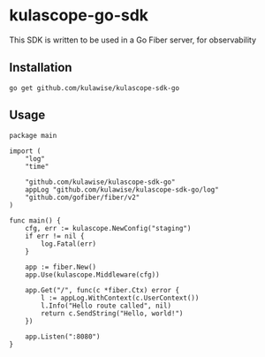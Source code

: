 # kulascope-go-sdk
This SDK is written to be used in a Go Fiber server, for observability

## Installation

```
go get github.com/kulawise/kulascope-sdk-go
```


## Usage
```
package main

import (
    "log"
    "time"

    "github.com/kulawise/kulascope-sdk-go"
    appLog "github.com/kulawise/kulascope-sdk-go/log"
    "github.com/gofiber/fiber/v2"
)

func main() {
    cfg, err := kulascope.NewConfig("staging")
    if err != nil {
        log.Fatal(err)
    }

    app := fiber.New()
    app.Use(kulascope.Middleware(cfg))

    app.Get("/", func(c *fiber.Ctx) error {
        l := appLog.WithContext(c.UserContext())
        l.Info("Hello route called", nil)
        return c.SendString("Hello, world!")
    })

    app.Listen(":8080")
}
```
